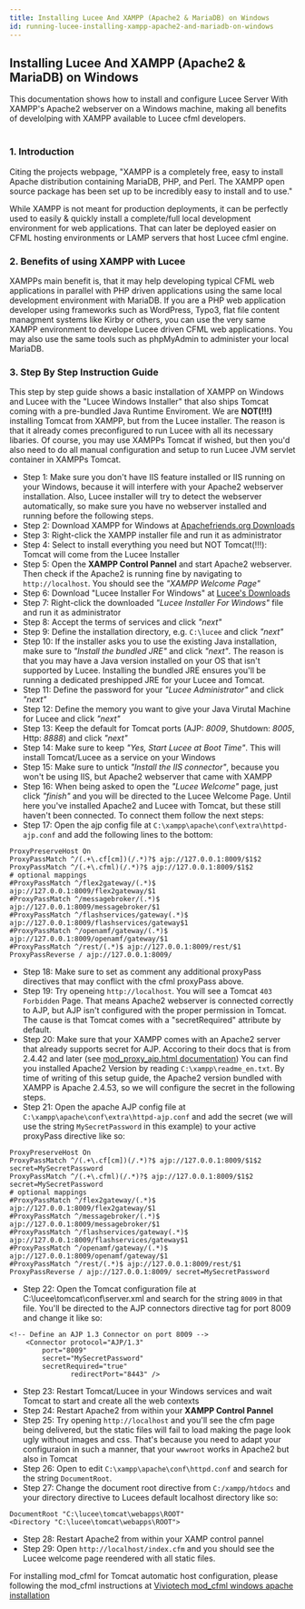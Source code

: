 ```yaml
---
title: Installing Lucee And XAMPP (Apache2 & MariaDB) on Windows
id: running-lucee-installing-xampp-apache2-and-mariadb-on-windows
---
```


## Installing Lucee And XAMPP (Apache2 & MariaDB) on Windows ##

This documentation shows how to install and configure Lucee Server With XAMPP's Apache2 webserver on a Windows machine, making all benefits of develolping with XAMPP available to Lucee cfml developers.
<br>
<br>

### 1. Introduction ###

Citing the projects webpage, "XAMPP is a completely free, easy to install Apache distribution containing MariaDB, PHP, and Perl. The XAMPP open source package has been set up to be incredibly easy to install and to use."

While XAMPP is not meant for production deployments, it can be perfectly used to easily & quickly install a complete/full local development environment for web applications. That can later be deployed easier on CFML hosting environments or LAMP servers that host Lucee cfml engine.

### 2. Benefits of using XAMPP with Lucee ###

XAMPPs main benefit is, that it may help developing typical CFML web applications in parallel with PHP driven applications using the same local development environment with MariaDB. If you are a PHP web application developer using frameworks such as WordPress, Typo3, flat file content managment systems like Kirby or others, you can use the very same XAMPP environment
to develope Lucee driven CFML web applications. You may also use the same tools such as phpMyAdmin to administer your local MariaDB. 

### 3. Step By Step Instruction Guide ###

This step by step guide shows a basic installation of XAMPP on Windows and Lucee with the "Lucee Windows Installer" that also ships Tomcat coming with a pre-bundled Java Runtime Enviroment. We are **NOT(!!!)** installing Tomcat from XAMPP, but from the Lucee installer. The reason is that it already comes preconfigured to run Lucee with all its necessary libaries. Of course, you may use XAMPPs Tomcat if wished, but then you'd also need to do all manual configuration and setup to run Lucee JVM servlet container in XAMPPs Tomcat.  

- Step 1: Make sure you don't have IIS feature installed or IIS running on your Windows, because it will interfere with your Apache2 webserver installation. Also, Lucee installer will try to detect the webserver automatically, so make sure you have no webserver installed and running before the following steps. 
- Step 2: Download XAMPP for Windows at [Apachefriends.org Downloads](https://www.apachefriends.org/de/download.html)
- Step 3: Right-click the XAMPP installer file and run it as administrator 
- Step 4: Select to install everything you need but NOT Tomcat(!!!): Tomcat will come from the Lucee Installer
- Step 5: Open the **XAMPP Control Pannel** and start Apache2 webserver. Then check if the Apache2 is running fine by navigating to `http://localhost`. You should see the *"XAMPP Welcome Page"*
- Step 6: Download "Lucee Installer For Windows" at [Lucee's Downloads](https://download.lucee.org/)
- Step 7: Right-click the downloaded *"Lucee Installer For Windows"* file and run it as administrator 
- Step 8: Accept the terms of services and click *"next"*
- Step 9: Define the installation directory, e.g. `C:\lucee` and click *"next"*
- Step 10: If the installer asks you to use the existing Java installation, make sure to *"Install the bundled JRE"* and click *"next"*. The reason is that you may have a Java version installed on your OS that isn't supported by Lucee. Installing the bundled JRE ensures you'll be running a dedicated preshipped JRE for your Lucee and Tomcat. 
- Step 11: Define the password for your *"Lucee Administrator"* and click *"next"*
- Step 12: Define the memory you want to give your Java Virutal Machine for Lucee and click *"next"*
- Step 13: Keep the default for Tomcat ports (AJP: *8009*, Shutdown: *8005*, Http: *8888*) and click *"next"*
- Step 14: Make sure to keep *"Yes, Start Lucee at Boot Time"*. This will install Tomcat/Lucee as a service on your Windows
- Step 15: Make sure to untick *"Install the IIS connector"*, because you won't be using IIS, but Apache2 webserver that came with XAMPP
- Step 16: When being asked to open the *"Lucee Welcome"* page, just click *"finish"* and you will be directed to the Lucee Welcome Page. Until here you've installed Apache2 and Lucee with Tomcat, but these still haven't been connected. To connect them follow the next steps:
- Step 17: Open the ajp config file at `C:\xampp\apache\conf\extra\httpd-ajp.conf` and add the following lines to the bottom:

```
ProxyPreserveHost On
ProxyPassMatch ^/(.+\.cf[cm])(/.*)?$ ajp://127.0.0.1:8009/$1$2
ProxyPassMatch ^/(.+\.cfml)(/.*)?$ ajp://127.0.0.1:8009/$1$2
# optional mappings
#ProxyPassMatch ^/flex2gateway/(.*)$ ajp://127.0.0.1:8009/flex2gateway/$1
#ProxyPassMatch ^/messagebroker/(.*)$ ajp://127.0.0.1:8009/messagebroker/$1
#ProxyPassMatch ^/flashservices/gateway(.*)$ ajp://127.0.0.1:8009/flashservices/gateway$1
#ProxyPassMatch ^/openamf/gateway/(.*)$ ajp://127.0.0.1:8009/openamf/gateway/$1
#ProxyPassMatch ^/rest/(.*)$ ajp://127.0.0.1:8009/rest/$1
ProxyPassReverse / ajp://127.0.0.1:8009/
```

- Step 18: Make sure to set as comment any additional proxyPass directives that may conflict with the cfml proxyPass above.
- Step 19: Try openeing `http://localhost`. You will see a Tomcat `403 Forbidden` Page. That means Apache2 webserver is connected correctly to AJP, but AJP isn't configured with the proper permission in Tomcat. The cause is that Tomcat comes with a "secretRequired" attribute by default.
- Step 20: Make sure that your XAMPP comes with an Apache2 server that already supports secret for AJP. Accoring to their docs that is from 2.4.42 and later (see [mod_proxy_ajp.html documentation](https://httpd.apache.org/docs/2.4/mod/mod_proxy_ajp.html))
You can find you installed Apache2 Version by reading `C:\xampp\readme_en.txt`. By time of writing of this setup guide, the Apache2 version bundled with XAMPP is Apache 2.4.53, so we will configure the secret in the following steps.
- Step 21: Open the apache AJP config file at `C:\xampp\apache\conf\extra\httpd-ajp.conf` and add the secret (we will use the string `MySecretPassword` in this example) to your active proxyPass directive like so:

```
ProxyPreserveHost On
ProxyPassMatch ^/(.+\.cf[cm])(/.*)?$ ajp://127.0.0.1:8009/$1$2 secret=MySecretPassword
ProxyPassMatch ^/(.+\.cfml)(/.*)?$ ajp://127.0.0.1:8009/$1$2 secret=MySecretPassword
# optional mappings
#ProxyPassMatch ^/flex2gateway/(.*)$ ajp://127.0.0.1:8009/flex2gateway/$1
#ProxyPassMatch ^/messagebroker/(.*)$ ajp://127.0.0.1:8009/messagebroker/$1
#ProxyPassMatch ^/flashservices/gateway(.*)$ ajp://127.0.0.1:8009/flashservices/gateway$1
#ProxyPassMatch ^/openamf/gateway/(.*)$ ajp://127.0.0.1:8009/openamf/gateway/$1
#ProxyPassMatch ^/rest/(.*)$ ajp://127.0.0.1:8009/rest/$1
ProxyPassReverse / ajp://127.0.0.1:8009/ secret=MySecretPassword
```

- Step 22: Open the Tomcat configuration file at C:\lucee\tomcat\conf\server.xml and search for the string `8009` in that file. You'll be directed to the AJP connectors directive tag for port 8009 and change it like so:

```
<!-- Define an AJP 1.3 Connector on port 8009 -->
    <Connector protocol="AJP/1.3"
	    port="8009"
	    secret="MySecretPassword"
	    secretRequired="true"
               redirectPort="8443" />
```

- Step 23: Restart Tomcat/Lucee in your Windows services and wait Tomcat to start and create all the web contexts
- Step 24: Restart Apache2 from within your **XAMPP Control Pannel**
- Step 25: Try opening `http://localhost` and you'll see the cfm page being delivered, but the static files will fail to load making the page look ugly without images and css. That's because you need to adapt your configuraion in such a manner, that your `wwwroot` works in Apache2 but also in Tomcat
- Step 26: Open to edit `C:\xampp\apache\conf\httpd.conf` and search for the string `DocumentRoot`.
- Step 27: Change the document root directive from `C:/xampp/htdocs` and your directory directive to Lucees default localhost directory like so:

``` 
DocumentRoot "C:\lucee\tomcat\webapps\ROOT"
<Directory "C:\lucee\tomcat\webapps\ROOT"> 
``` 

- Step 28: Restart Apache2 from within your XAMP control pannel
- Step 29: Open `http://localhost/index.cfm` and you should see the Lucee welcome page reendered with all static files.

For installing mod_cfml for Tomcat automatic host configuration, please following the mod_cfml instructions at [Viviotech mod_cfml windows apache installation](https://viviotech.github.io/mod_cfml/install-win-apache.html)
